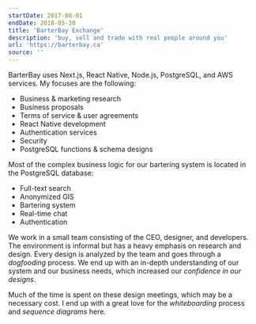 ```yaml
---
startDate: 2017-08-01
endDate: 2018-05-30
title: 'BarterBay Exchange'
description: 'buy, sell and trade with real people around you'
url: 'https://barterbay.ca'
source: ''
---
```


BarterBay uses Next.js, React Native, Node.js, PostgreSQL, and AWS services. My focuses are the following:

- Business & marketing research
- Business proposals
- Terms of service & user agreements
- React Native development
- Authentication services
- Security
- PostgreSQL functions & schema designs

Most of the complex business logic for our bartering system is located in the PostgreSQL database:

- Full-text search
- Anonymized GIS
- Bartering system
- Real-time chat
- Authentication

We work in a small team consisting of the CEO, designer, and developers. The environment is informal but has a heavy emphasis on research and design. Every design is analyzed by the team and goes through a _dogfooding_ process. We end up with an in-depth understanding of our system and our business needs, which increased our _confidence in our designs_.

Much of the time is spent on these design meetings, which may be a necessary cost. I end up with a great love for the _whiteboarding_ process and _sequence diagrams_ here.
